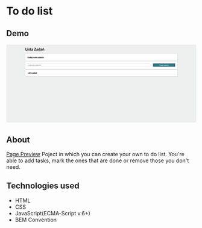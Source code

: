 # To do list
## Demo
![Demo](/images/demo.gif)
## About
[Page Preview](https://sleepycl0ud.github.io/toDoList/)
Poject in which you can create your own to do list. You're able to add tasks, mark the ones that are done or remove those you don't need.

## Technologies used
- HTML
- CSS
- JavaScript(ECMA-Script v.6+)
- BEM Convention